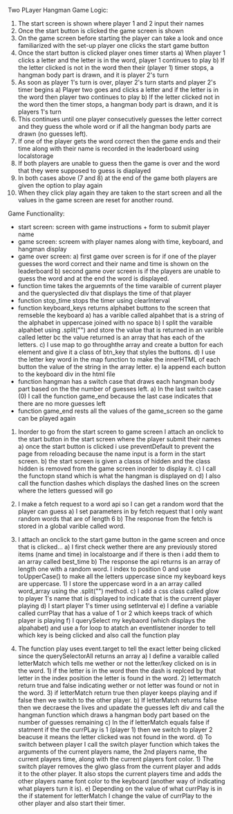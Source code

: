 Two PLayer Hangman
Game Logic:
1) The start screen is shown where player 1 and 2 input their names
2) Once the start button is clicked the game screen is shown
3) On the game screen before starting the player can take a look and once familiarized with the set-up player one clicks the start game button
4) Once the start button is clicked player ones timer starts
    a) When player 1 clicks a letter and the letter is in the word, player 1 continues to play
    b) If the letter clicked is not in the word then their (player 1) timer stops, a hangman body part is drawn, and it is player 2's turn
5) As soon as player 1's turn is over, player 2's turn starts and player 2's timer begins
    a) Player two goes and clicks a letter and if the letter is in the word then player two continues to play
    b) If the letter clicked not in the word then the timer stops, a hangman body part is drawn, and it is players 1's turn
6) This continues until one player consecutively guesses the letter correct and they guess the whole word or if all the hangman body parts are drawn (no guesses left).
7) If one of the player gets the word correct then the game ends and their time along with their name is recorded in the leaderboard using localstorage
8) If both players are unable to guess then the game is over and the word that they were supposed to guess is diaplayed
9) In both cases above (7 and 8) at the end of the game both players are given the option to play again
10) When they click play again they are taken to the start screen and all the values in the game screen are reset for another round.

Game Functionality:
  - start screen: screen with game instructions + form to submit player name
  - game screen: screem with player names along with time, keyboard, and hangman display
  - game over screen: 
        a) first game over screen is for if one of the player guesses the word correct and their name and time is shown on the leaderboard
        b) second game over screen is if the players are unable to guess the word and at the end the word is displayed.
  - function time takes the arguemnts of the time varaible of current player and the queryslected div that displays the time of that player
  - function stop_time stops the timer using clearInterval
  - function keyboard_keys returns alphabet buttons to the screen that remseble the keyboard
        a) has a varible called alpahbet that is a string of the alphabet in uppercase joined with no space
        b) I split the varaible alpahbet using .split("") and store the value that is returned in an varible called letter bc the value returned is an array that has each of the letters.
        c) I use map to go throughthe array and create a button for each element and give it a class of btn_key that styles the buttons.
        d) I use the letter key word in the map function to make the innerHTML of each button the value of the string in the array letter.
        e) Ia append each button to the keyboard div in the html file
 - function hangman has a switch case that draws each hangman body part based on the the number of guesses left.
        a) In the last switch case (0) I call the function game_end because the last case indicates that there are no more guesses left
 - function game_end rests all the values of the game_screen so the game can be played again

1) Inorder to go from the start screen to game screen I attach an onclick to the start button in the start screen where the player submit their names
    a) once the start button is clicked i use preventDefault to prevent the page from reloading because the name input is a form in the start screen.
    b) the start screen is given a classs of hidden and the class hidden is removed from the game screen inorder to display it.
    c) I call the functopn stand which is what the hangman is displayed on
    d) I also call the function dashes which displays the dashed lines on the screen where the letters guessed will go

2) I make a fetch request to a word api so I can get a random word that the player can guess
    a) I set parameters in by fetch request that I only want random words that are of length 6
    b) The response from the fetch is stored in a global varible called word.
3) I attach an onclick to the start game button in the game screen and once that is clicked...
    a) I first check wether there are any previously stored items (name and time) in localstoarge and if there is then i add them to an array called best_time
    b) The response the api returns is an array of length one with a random word. I index to position 0 and use toUpperCase() to make all the letters uppercase since my keyboard keys are uppercase. 
        1) I store the uppercase word in a an array called word_array using the .split("") method.
    c) I add a css class called glow to player 1's name that is displayed to indicate that is the current player playing
    d) I start player 1's timer using setInterval
    e) I define a variable called currPlay that has a value of 1 or 2 which keeps track of which player is playing
    f) I querySelect my keybaord (which displays the alpahabet) and use a for loop to atatch an eventlistener inorder to tell which key is being clicked and also call the function play
4) The function play uses event.target to tell the exact letter being clicked since the querySelectorAll returns an array
    a) I define a varaible called letterMatch which tells me wether or not the letter/key clicked on is in the word.
        1) if the letter is in the word then the dash is replced by that letter in the index position the letter is found in the word.
        2) lettermatch return true and false indicating wether or not letter was found or not in the word.
        3) if letterMatch return true then player keeps playing and if false then we switch to the other player.
    b) If letterMatch returns false then we decraese the lives and upadate the guesses left div and call the hangman function which draws a hangman body part based on the number of guesses remaining
    c) In the if letterMatch equals false if statment if the the currPLay is 1 (player 1) then we switch to player 2 beacuse it means the letter clicked was not found in the word.
    d) To switch between player I call the switch player function which takes the arguments of the current players name, the 2nd players name, the current players time, along with the current players font color.
        1) The switch player removes the glwo glass from the current player and adds it to the other player. It also stops the current players time and adds the other players name font color to the keyboard (another way of indicating what players turn it is).
    e) Depending on the value of what currPlay is in the if statement for letterMatch I change the value of currPlay to the other player and also start their timer.
